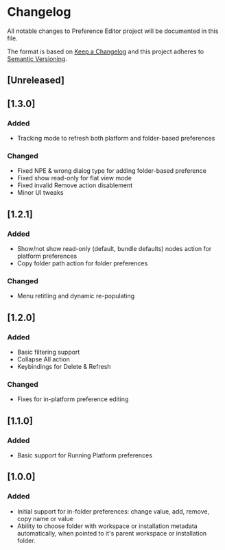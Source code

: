# Changelog
All notable changes to Preference Editor project will be documented in this file.

The format is based on [Keep a Changelog](http://keepachangelog.com/en/1.0.0/)
and this project adheres to [Semantic Versioning](http://semver.org/spec/v2.0.0.html).

## [Unreleased]

## [1.3.0] 

### Added

- Tracking mode to refresh both platform and folder-based preferences 

### Changed

- Fixed NPE & wrong dialog type for adding folder-based preference
- Fixed show read-only for flat view mode
- Fixed invalid Remove action disablement 
- Minor UI tweaks

## [1.2.1] 

### Added

- Show/not show read-only (default, bundle defaults) nodes action for platform preferences
- Copy folder path action for folder preferences 

### Changed

- Menu retitling and dynamic re-populating

## [1.2.0] 

### Added

- Basic filtering support
- Collapse All action 
- Keybindings for Delete & Refresh

### Changed

- Fixes for in-platform preference editing

## [1.1.0] 

### Added

- Basic support for Running Platform preferences

## [1.0.0] 

### Added

- Initial support for in-folder preferences: change value, add, remove, copy name or value
- Ability to choose folder with workspace or installation metadata automatically, when pointed to it's parent workspace or installation folder.
